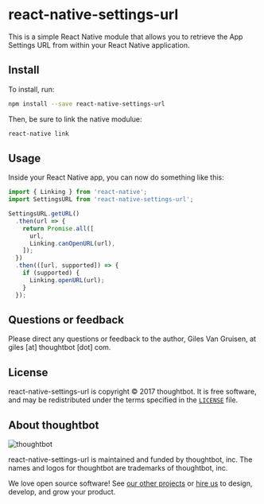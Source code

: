 # react-native-settings-url

This is a simple React Native module that allows you to retrieve the App
Settings URL from within your React Native application.

## Install

To install, run:

```sh
npm install --save react-native-settings-url
```

Then, be sure to link the native modulue:

```sh
react-native link
```

## Usage

Inside your React Native app, you can now do something like this:

```js
import { Linking } from 'react-native';
import SettingsURL from 'react-native-settings-url';

SettingsURL.getURL()
  .then(url => {
    return Promise.all([
      url,
      Linking.canOpenURL(url),
    ]);
  })
  .then(([url, supported]) => {
    if (supported) {
      Linking.openURL(url);
    }
  });
```

## Questions or feedback

Please direct any questions or feedback to the author, Giles Van Gruisen, at
giles [at] thoughtbot [dot] com.

## License

react-native-settings-url is copyright © 2017 thoughtbot. It is free software,
and may be redistributed under the terms specified in the [`LICENSE`] file.

[`LICENSE`]: /LICENSE

## About thoughtbot

![thoughtbot](https://thoughtbot.com/logo.png)

react-native-settings-url is maintained and funded by thoughtbot, inc.
The names and logos for thoughtbot are trademarks of thoughtbot, inc.

We love open source software!
See [our other projects][community] or
[hire us][hire] to design, develop, and grow your product.

[community]: https://thoughtbot.com/community?utm_source=github
[hire]: https://thoughtbot.com/hire-us?utm_source=github

